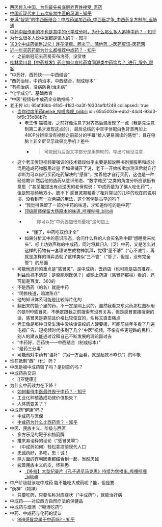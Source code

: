- [西医传入中国，为何最先被底层老百姓接受_医药](https://www.sohu.com/a/372908997_557768)
- [中国近现代史上五次废禁中医的风潮 - 知乎](https://zhuanlan.zhihu.com/p/458919886)
- [充满“智慧”的中西医结合：中成药里加西药_中西医之争_中西药复方制剂_医脉通](https://news.medlive.cn/all/info-news/show-161104_97.html)
- [中药中起作用的不也是其中的化学成分吗，为什么那么多人追捧中药？ - 知乎](https://www.zhihu.com/question/317776352)
- [为什么很多人说中医都是骗人的？ - 知乎](https://www.zhihu.com/question/338444664)
- [103个中成药销售过亿！连花清瘟、肠炎宁、蒲地蓝...-医药资讯-医药网](https://news.pharmnet.com.cn/news/2023/05/18/580130.html)
- [近一年买药药房为什么都推荐中成药？ - 知乎](https://www.zhihu.com/question/423797728)
	- 之前新冠前去药房买布洛芬，没货喽
- [桂林灵川县【中药批发】药店如何宣传药食同源类中药饮片？_进行_服务_顾客](https://www.sohu.com/a/753537072_120906166)
- “中药好，西药快——中西结合”
- “西药治标，中药治本，中西结合，制成标本”
- “有病治病，没病防身/治未病”
- “化学成分”、基础教育
- “中医”视频有中成药企业助推吗？
- 老王传
  id:: 65afd6bb-81b5-4183-ba3f-f6304afbf248
  collapsed:: true
	- [当你过度用药belike_哔哩哔哩_bilibili](https://www.bilibili.com/video/BV1nc411v7XG)
	  id:: 65b5003e-edb2-44d4-93d3-bf6c35d88b7c
		- 老王传·猫猫版，之前好像注意了对齐然后漏发现了一点（我是先注意到第二条才发现这点的），最后总结的中空字体配白色背景再加上480P分辨率没有视频之前部分的字幕“给人更易阅读的感觉”，且在电脑上非全屏显示效果比手机上差些
			- >可能因为后面文字部分是用剪映的，导出时候没注意
	- 这个老王传短视频要强调的技术错误似乎主要是超说明书剂量服用和成分混用造成药物服用过量
	  但如果铺开了说，老王一开始咳嗽加测温后就自行诊断为可以自行买药吃药解决的“感冒”，接着他才自行买药，这也是一种经验教训
	  然后他的选药从意识形态、“数字难民”之类的角度分析应该挺有意思（“甚至能提出有点逆天的老保假说：‘中成药是为了骗人吃化药’”），但是短视频地方小，放不下
	  感冒灵颗粒看了相对常见的几种的现在的说明书，没看到有一次两袋的用法，这个案例是古早的吗？
		- “我觉得保留了一部分中药的味道，才知道你吃的是中药”
		- [顶级厨师保留大肠原本的味道_哔哩哔哩_bilibili](https://www.bilibili.com/video/BV1dT411Z7fP)
		- >你可以把“中药要加倍剂量吃”这句加上
			- “懂了，中药吃双份才全”
		- 如果分析其中的意识形态，会问什么样的人会买名称中即“想睡觉来枕头”、标上功效声称的中成药，同时将其归入（泛）中药，又是怎么对这样的药物有一套理论生成物神崇拜，觉得“量不够”（“心不诚”），再就是怎样的博弈造就了这样类似“三不管”（“管了，但是，没有完全管”）的局面
	- 可能他选药的重点是“感冒灵”，是中成药，去药店（也可能是店员推荐，利益动机不清楚；是否能刷医保？）或网上药店（感冒药那栏）看的，还可能是百度、360的
	- 不是西药（的名）就是中药
	- “明修栈道，暗渡陈仓”
	- 他的知识体系可能是比较碎片化的
	- 翻出来的袋子里的药，不一定是网上买的，虽然我看京东买药那栏图标用的是999感冒灵，不确定跟我之前搜索有没有关系，但是感冒直接搜索的话，感冒灵是靠前且价格比较便宜的，名称又直击痛点
	- 老王像是那种日常生活中没啥话语权的人硬要撑，可能前些年多看了几遍电视广告、短视频时代多刷了几个“中医”视频，不像有些更短路的民科，别人的建议能通过诠释自己不断发展的理论圆过去
	- “中药好，西药快——中西结合（制成标本）”
	- “是药三分毒”
	- 可能他对中药有“温补”（“另一方面看，就是起效不咋快”）的印象
- 谁在抵制“西”（化）药？
- 中医是被中成药毁了吗？是刻意的吗？
- 中成药杂交词
	- [[亚健康]]
- 为什么中药效力在下降？
	- [如何看待中医最终毁于中药？ - 知乎](https://www.zhihu.com/question/48136678)
	- 工业化种植造成功效价值损失？
	- 人体质变差了？
- 中成药“健康”吗？
	- 中成药与医保
	- [中成药为什么比西药贵？ - 知乎](https://www.zhihu.com/question/492762126)
- 中医、民族主义、阶级与西医
	- 多方乐见的靶子和挡箭牌
	- 推来易诠释的理论（“感冒灵嘛”）
	- （中成药如何）轻松拿捏前现代人口
	- 忠诚药好，多吃，忠！诚！
	- 两方面的有利因素都结合到一起，当然忠诚
	- 披着民族主义的皮，怪熟悉
		- [【补档】大型纪录片《孔子遇见马克思》持续为您播出_哔哩哔哩_bilibili](https://www.bilibili.com/video/BV1Uj411x718)
- 中产阶级就该吃中成药 能不能吃大成药呢？能，但是要
- “药神”（物神）
	- 只要吃药，只要名称对应症状（“中成药”），就能治好病
- 中成药——对应西方自然疗法的保健品
- 中成药与烟酒（“喝酒吃药”）
- 中药、中成药与化药的误认
	- [999感冒灵属于中药吗? - 知乎](https://www.zhihu.com/question/368784142)